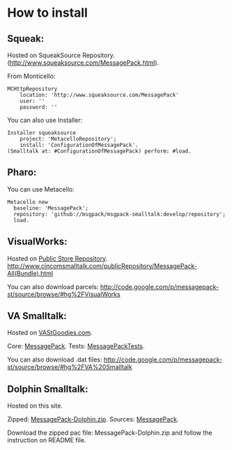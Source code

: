 # How to install

## Squeak:

Hosted on SqueakSource Repository.
(http://www.squeaksource.com/MessagePack.html).

From Monticello:

```smalltalk
MCHttpRepository
    location: 'http://www.squeaksource.com/MessagePack'
    user: ''
    password: ''
```

You can also use Installer:

```smalltalk
Installer squeaksource
    project: 'MetacelloRepository';
    install: 'ConfigurationOfMessagePack'. 
(Smalltalk at: #ConfigurationOfMessagePack) perform: #load.
```

## Pharo:

You can use Metacello:

```smalltalk
Metacello new
  baseline: 'MessagePack';
  repository: 'github://msgpack/msgpack-smalltalk:develop/repository';
  load.
```

## VisualWorks:

Hosted on [Public Store Repository](http://www.cincomsmalltalk.com/CincomSmalltalkWiki/PostgreSQL+Access+Page).
http://www.cincomsmalltalk.com/publicRepository/MessagePack-All(Bundle).html

You can also download parcels:
http://code.google.com/p/messagepack-st/source/browse/#hg%2FVisualWorks

## VA Smalltalk:

Hosted on [VAStGoodies.com](http://vastgoodies.com).

Core: [MessagePack](http://vastgoodies.com/maps/MessagePack).
Tests: [MessagePackTests](http://vastgoodies.com/maps/MessagePack%20Tests).

You can also download .dat files:
http://code.google.com/p/messagepack-st/source/browse/#hg%2FVA%20Smalltalk

## Dolphin Smalltalk:

Hosted on this site.

Zipped: [MessagePack-Dolphin.zip](http://messagepack-st.googlecode.com/hg/Dolphin%20Smalltalk/MessagePack-Dolphin.zip).
Sources: [MessagePack](http://code.google.com/p/messagepack-st/source/browse/#hg%2FDolphin%20Smalltalk%2FMessagePack).

Download the zipped pac file: MessagePack-Dolphin.zip and follow the instruction on README file.